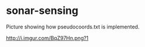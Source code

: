 sonar-sensing
=============

Picture showing how pseudocoords.txt is implemented.

http://i.imgur.com/BqZ97Hn.png?1
